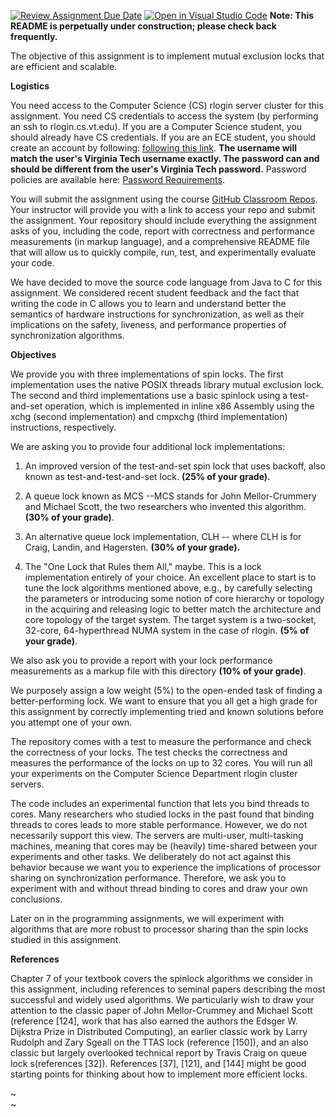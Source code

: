 [![Review Assignment Due Date](https://classroom.github.com/assets/deadline-readme-button-24ddc0f5d75046c5622901739e7c5dd533143b0c8e959d652212380cedb1ea36.svg)](https://classroom.github.com/a/eubJUoYg)
[![Open in Visual Studio Code](https://classroom.github.com/assets/open-in-vscode-718a45dd9cf7e7f842a935f5ebbe5719a5e09af4491e668f4dbf3b35d5cca122.svg)](https://classroom.github.com/online_ide?assignment_repo_id=11986599&assignment_repo_type=AssignmentRepo)
**Note: This README is perpetually under construction; please check back frequently.**

The objective of this assignment is to implement mutual exclusion locks that are efficient and scalable.

**Logistics**

You need access to the Computer Science (CS) rlogin server cluster for this assignment. You need  CS credentials to access the system (by performing an ssh to rlogin.cs.vt.edu). If you are a Computer Science student, you should already have CS credentials. If you are an ECE student,  you should create an account by following: [following this link](https://admin.cs.vt.edu/create.pl). **The username will match the user's Virginia Tech username exactly. The password can and should be different from the user's Virginia Tech password.** Password policies are available here: [Password Requirements](https://wiki.cs.vt.edu/index.php/Password_Requirements).

You will submit the assignment using the course [GitHub Classroom Repos](https://classroom.github.com/classrooms/142837312-virginia-tech-cs-systems-courses-classroom-5510). Your instructor will provide you with a link to access your repo and submit the assignment. Your repository should include everything the assignment asks of you, including the code, report with correctness and performance measurements (in markup language), and a comprehensive README file that will allow us to quickly compile, run, test, and experimentally evaluate your code.

We have decided to move the source code language from Java to C for this assignment. We considered recent student feedback and the fact that writing the code in C allows you to learn and understand better the semantics of hardware instructions for synchronization, as well as their implications on the safety, liveness, and performance properties of synchronization algorithms.

**Objectives**

We provide you with three implementations of spin locks. The first implementation uses the native POSIX threads library mutual exclusion lock. The second and third implementations use a basic spinlock using a test-and-set operation, which is implemented in inline x86 Assembly using the xchg (second implementation) and cmpxchg (third implementation) instructions, respectively.

We are asking you to provide four additional lock implementations:

1. An improved version of the test-and-set spin lock that uses backoff, also known as test-and-test-and-set lock.  **(25% of your grade).**

2. A queue lock known as MCS --MCS stands for John Mellor-Crummery and Michael Scott, the two researchers who invented this algorithm.  **(30% of your grade)**.

3. An alternative queue lock implementation, CLH -- where CLH is for Craig, Landin, and Hagersten.  **(30% of your grade).**

4. The "One Lock that Rules them All," maybe. This is a lock implementation entirely of your choice. An excellent place to start is to tune the lock algorithms mentioned above, e.g., by carefully selecting the parameters or introducing some notion of core hierarchy or topology in the acquiring and releasing logic to better match the architecture and core topology of the target system. The target system is a two-socket, 32-core, 64-hyperthread NUMA system in the case of rlogin. **(5% of your grade)**.


We also ask you to provide a report with your lock performance measurements as a markup file with this directory **(10% of your grade)**.

We purposely assign a low weight (5%) to the open-ended task of finding a better-performing lock. We want to ensure that you all get a high grade for this assignment by correctly implementing tried and known solutions before you attempt one of your own.

The repository comes with a test to measure the performance and check the correctness of your locks. The test checks the correctness and measures the performance of the locks on up to 32 cores. You will run all your experiments on the Computer Science Department rlogin cluster servers. 

The code includes an experimental function that lets you bind threads to cores. Many researchers who studied locks in the past found that binding threads to cores leads to more stable performance. However, we do not necessarily support this view. The servers are multi-user, multi-tasking machines, meaning that cores may be (heavily) time-shared between your experiments and other tasks. We deliberately do not act against this behavior because we want you to experience the implications of processor sharing on synchronization performance. Therefore, we ask you to experiment with and without thread binding to cores and draw your own conclusions.

Later on in the programming assignments, we will experiment with algorithms that are more robust to processor sharing than the spin locks studied in this assignment. 

**References**

Chapter 7 of your textbook covers the spinlock algorithms we consider in this assignment, including references to seminal papers describing the most successful and widely used algorithms. We particularly wish to draw your attention to the classic paper of John Mellor-Crummey and Michael Scott (reference [124], work that has also earned the authors the Edsger W. Dijkstra Prize in Distributed Computing), an earlier classic work by Larry Rudolph and Zary Sgeall on the TTAS lock (reference [150]), and an also classic but largely overlooked technical report by Travis Craig on queue lock s(references [32]). References [37], [121], and [144] might be good starting points for thinking about how to implement more efficient locks.  

~                                        
~                                        

